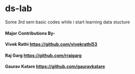 # ds-lab
Some 3rd sem basic codes while i start learning data stucture 
#### Major Contributions By- 
#### Vivek Rathi https://github.com/vivekrathi53
#### Raj Garg https://github.com/rrajgarg
#### Gaurav Katare https://github.com/gauravkatare
